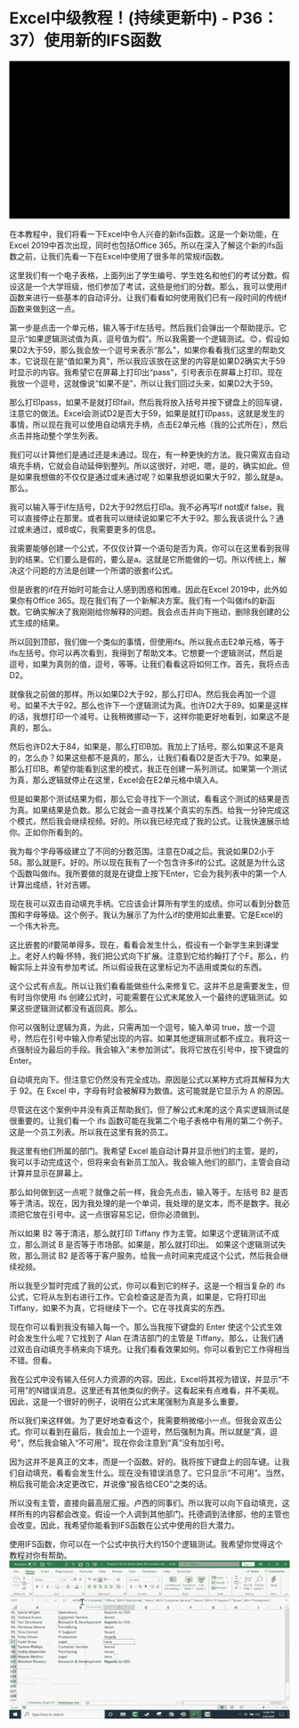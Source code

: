 # Excel中级教程！(持续更新中) - P36：37）使用新的IFS函数 

![](img/ee8b3e4d42ee82516ef1fc26ea7d4a36_0.png)

在本教程中，我们将看一下Excel中令人兴奋的新ifs函数。这是一个新功能，在Excel 2019中首次出现，同时也包括Office 365。所以在深入了解这个新的ifs函数之前，让我们先看一下在Excel中使用了很多年的常规if函数。

这里我们有一个电子表格，上面列出了学生编号、学生姓名和他们的考试分数。假设这是一个大学班级，他们参加了考试，这些是他们的分数。那么，我可以使用if函数来进行一些基本的自动评分。让我们看看如何使用我们已有一段时间的传统if函数来做到这一点。

第一步是点击一个单元格，输入等于if左括号。然后我们会弹出一个帮助提示。它显示“如果逻辑测试值为真，逗号值为假”。所以我需要一个逻辑测试。😊，假设如果D2大于59，那么我会放一个逗号来表示“那么”，如果你看看我们这里的帮助文本，它说现在是“值如果为真”，所以我应该放在这里的内容是如果D2确实大于59时显示的内容。我希望它在屏幕上打印出“pass”，引号表示在屏幕上打印。现在我放一个逗号，这就像说“如果不是”，所以让我们回过头来，如果D2大于59。

那么打印pass，如果不是就打印fail，然后我将放入括号并按下键盘上的回车键，注意它的做法。Excel会测试D2是否大于59，如果是就打印pass，这就是发生的事情，所以现在我可以使用自动填充手柄，点击E2单元格（我的公式所在），然后点击并拖动整个学生列表。

我们可以计算他们是通过还是未通过。现在，有一种更快的方法。我只需双击自动填充手柄，它就会自动延伸到整列。所以这很好，对吧，嗯，是的，确实如此。但是如果我想做的不仅仅是通过或未通过呢？如果我想说如果大于92，那么就是a。那么。

我可以输入等于if左括号，D2大于92然后打印a。我不必再写if not或if false，我可以直接停止在那里。或者我可以继续说如果它不大于92。那么我该说什么？通过或未通过，或B或C，我需要更多的信息。

我需要能够创建一个公式，不仅仅计算一个语句是否为真。你可以在这里看到我得到的结果。它们要么是假的，要么是a。这就是它所能做的一切。所以传统上，解决这个问题的方法是创建一个所谓的嵌套if公式。

但是嵌套的if在开始时可能会让人感到困惑和困难。因此在Excel 2019中，此外如果你有Office 365。现在我们有了一个新解决方案。我们有一个叫做ifs的新函数。它确实解决了我刚刚给你解释的问题。我会点击并向下拖动，删除我创建的公式生成的结果。

所以回到顶部，我们做一个类似的事情，但使用ifs。所以我点击E2单元格，等于ifs左括号。你可以再次看到，我得到了帮助文本。它想要一个逻辑测试，然后是逗号，如果为真则的值，逗号，等等。让我们看看这将如何工作。首先，我将点击D2。

就像我之前做的那样。所以如果D2大于92，那么打印A。然后我会再加一个逗号。如果不大于92。那么也许下一个逻辑测试为真。也许D2大于89。如果是这样的话，我想打印一个减号。让我稍微挪动一下，这样你能更好地看到，如果这不是真的，那么。

然后也许D2大于84，如果是，那么打印B加。我加上了括号。那么如果这不是真的，怎么办？如果这些都不是真的，那么，让我们看看D2是否大于79。如果是，那么打印B。希望你能看到这里的模式，我正在创建一系列测试。如果第一个测试为真，那么逻辑就停止在这里，Excel会在E2单元格中填入A。

但是如果那个测试结果为假，那么它会寻找下一个测试，看看这个测试的结果是否为真。如果结果是负数。那么它就会一直寻找某个真实的东西。给我一分钟完成这个模式，然后我会继续视频。好的。所以我已经完成了我的公式。让我快速展示给你。正如你所看到的。

我为每个字母等级建立了不同的分数范围。注意在D减之后。我说如果D2小于58。那么就是F。好的。所以现在我有了一个包含许多if的公式。这就是为什么这个函数叫做ifs。我所要做的就是在键盘上按下Enter，它会为我列表中的第一个人计算出成绩，针对吉娜。

现在我可以双击自动填充手柄。它应该会计算所有学生的成绩。你可以看到分数范围和字母等级。这个例子。我认为展示了为什么if的使用如此重要。它是Excel的一个伟大补充。

这比嵌套的if要简单得多。现在，看看会发生什么，假设有一个新学生来到课堂上。老好人约翰·怀特，我们把公式向下扩展。注意到它给约翰打了个F。那么，约翰实际上并没有参加考试。所以假设我在这里标记为不适用或类似的东西。

这个公式有点乱。所以让我们看看能做些什么来修复它。这并不总是需要发生，但有时当你使用 ifs 创建公式时，可能需要在公式末尾放入一个最终的逻辑测试。如果这些逻辑测试都没有返回真。那么。

你可以强制让逻辑为真，为此，只需再加一个逗号，输入单词 true，放一个逗号，然后在引号中输入你希望出现的内容。如果其他逻辑测试都不成立。我将这一点强制设为最后的手段。我会输入“未参加测试”。我将它放在引号中，按下键盘的 Enter。

自动填充向下。但注意它仍然没有完全成功。原因是公式以某种方式将其解释为大于 92。在 Excel 中，字母有时会被解释为数值。这可能就是它显示为 A 的原因。

尽管这在这个案例中并没有真正帮助我们，但了解公式末尾的这个真实逻辑测试是很重要的。让我们看一个 ifs 函数可能在我第二个电子表格中有用的第二个例子。这是一个员工列表。所以我在这里有我的员工。

我这里有他们所属的部门。我希望 Excel 能自动计算并显示他们的主管。是的，我可以手动完成这个，但将来会有新员工加入。我会输入他们的部门，主管会自动计算并显示在屏幕上。

那么如何做到这一点呢？就像之前一样，我会先点击，输入等于。左括号 B2 是否等于清洁。现在，因为我处理的是一个单词，我处理的是文本，而不是数字。我必须把它放在引号中。这一点很容易忘记，但你必须做到。

所以如果 B2 等于清洁，那么就打印 Tiffany 作为主管。如果这个逻辑测试不成立，那么测试 B 是否等于市场部。如果是，那么就打印出。 如果这个逻辑测试失败，那么测试 B2 是否等于客户服务。给我一点时间来完成这个公式，然后我会继续视频。

所以我至少暂时完成了我的公式，你可以看到它的样子。这是一个相当复杂的 ifs 公式，它将从左到右进行工作。它会检查这是否为真，如果是，它将打印出 Tiffany，如果不为真，它将继续下一个。它在寻找真实的东西。

现在你可以看到我没有输入每一个。那么当我按下键盘的 Enter 使这个公式生效时会发生什么呢？它找到了 Alan 在清洁部门的主管是 Tiffany。那么，让我们通过双击自动填充手柄来向下填充。让我们看看效果如何。你可以看到它工作得相当不错。但看。

我在公式中没有输入任何人力资源的内容。因此，Excel将其视为错误，并显示“不可用”的N错误消息。这里还有其他类似的例子。这看起来有点难看，并不美观。因此，这是一个很好的例子，说明在公式末尾强制为真是多么重要。

所以我们来这样做。为了更好地查看这个，我需要稍微缩小一点。但我会双击公式。你可以看到在最后，我会加上一个逗号，然后强制为真。所以就是“真，逗号”，然后我会输入“不可用”。现在你会注意到“真”没有加引号。

因为这并不是真正的文本，而是一个函数。好的。我将按下键盘上的回车键。让我们自动填充，看看会发生什么。现在没有错误消息了。它只显示“不可用”。当然，稍后我可能会决定更改它，并说像“报告给CEO”之类的话。

所以没有主管，直接向最高层汇报。卢西的同事们。所以我可以向下自动填充，这样所有的内容都会改变。假设一个人调到其他部门。托德调到法律部，他的主管也会改变。因此，我希望你能看到IFS函数在公式中使用的巨大潜力。

使用IFS函数，你可以在一个公式中执行大约150个逻辑测试。我希望你觉得这个教程对你有帮助。![](img/ee8b3e4d42ee82516ef1fc26ea7d4a36_2.png)
